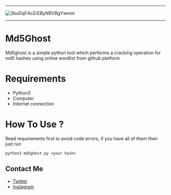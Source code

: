 ------------------
![3buDqF4oZrEByNRVBgYwmm](https://user-images.githubusercontent.com/49293816/188545232-87a7da9e-ae23-4f8b-b770-39296dfc5d0e.jpg)

------------------
#  Md5Ghost

Md5ghost is a simple python tool which performs a cracking operation for md5 hashes using online wordlist from github platform

# Requirements

* Python3 
* Computer
* Internet connection

# How To Use ?

Read requirements first to avoid code errors, if you have all of them then just run
```
python3 md5ghost.py <your hash>
```

## Contact Me

* [Twitter][_1]
* [Instagram][_2]

[_1]: https://twitter.com/amait0u
[_2]: https://www.instagram.com/amait0u
